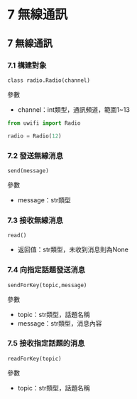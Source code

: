 # 7 無線通訊

## 7 無線通訊

### 7.1 構建對象

`class radio.Radio(channel)`

參數

* channel：int類型，通訊頻道，範圍1\~13

```python
from uwifi import Radio

radio = Radio(12)
```

### 7.2 發送無線消息

`send(message)`

參數

* message：str類型

### 7.3 接收無線消息

`read()`

* 返回值：str類型，未收到消息則為None

### 7.4 向指定話題發送消息

`sendForKey(topic,message)`

參數

* topic：str類型，話題名稱
* message：str類型，消息內容

### 7.5 接收指定話題的消息

`readForKey(topic)`

參數

* topic：str類型，話題名稱
